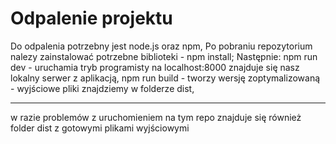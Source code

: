 # Odpalenie projektu

Do odpalenia potrzebny jest node.js oraz npm,
Po pobraniu repozytorium nalezy zainstalować potrzebne biblioteki - npm install;
Następnie: 
npm run dev - uruchamia tryb programisty na localhost:8000 znajduje się nasz lokalny serwer z aplikacją,
npm run build - tworzy wersję zoptymalizowaną - wyjściowe pliki znajdziemy w folderze dist,


________________
w razie problemów z uruchomieniem na tym repo znajduje się również folder dist z gotowymi plikami wyjściowymi 
